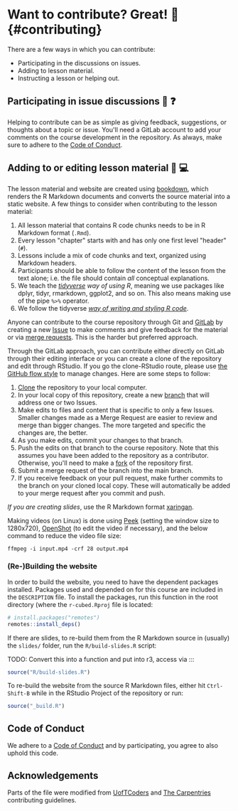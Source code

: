 # Want to contribute? Great! :tada: {#contributing}

There are a few ways in which you can contribute:

-   Participating in the discussions on issues.
-   Adding to lesson material.
-   Instructing a lesson or helping out.

## Participating in issue discussions :thought_balloon: :question:

Helping to contribute can be as simple as giving feedback, suggestions,
or thoughts about a topic or issue. You'll need a GitLab account to add
your comments on the course development in the repository. As always,
make sure to adhere to the [Code of Conduct](CODE_OF_CONDUCT.md).

## Adding to or editing lesson material :pencil: :computer:

The lesson material and website are created using
[bookdown](https://bookdown.org/yihui/bookdown/), which renders the R
Markdown documents and converts the source material into a static
website. A few things to consider when contributing to the lesson
material:

1.  All lesson material that contains R code chunks needs to be in R
    Markdown format (`.Rmd`).
2.  Every lesson "chapter" starts with and has only one first level
    "header" (`#`).
3.  Lessons include a mix of code chunks and text, organized using
    Markdown headers.
4.  Participants should be able to follow the content of the lesson from
    the text alone; i.e. the file should contain *all* conceptual
    explanations.
5.  We teach the [*tidyverse*](https://www.tidyverse.org/) *way of using
    R*, meaning we use packages like dplyr, tidyr, rmarkdown, ggplot2,
    and so on. This also means making use of the pipe `%>%` operator.
6.  We follow the tidyverse [*way of writing and styling R
    code*](https://style.tidyverse.org/).

Anyone can contribute to the course repository through Git and
[GitLab](https://gitlab.com/) by creating a new
[Issue](TODO:%20Link%20to%20making%20new%20issues) to make comments and
give feedback for the material or via [merge
requests](https://docs.gitlab.com/ee/gitlab-basics/add-merge-request.html).
This is the harder but preferred approach.

Through the GitLab approach, you can contribute either directly on
GitLab through their editing interface or you can create a clone of the
repository and edit through RStudio. If you go the clone-RStudio route,
please use [the GitHub flow
style](https://guides.github.com/introduction/flow/) to manage changes.
Here are some steps to follow:

1.  [Clone](https://help.github.com/articles/cloning-a-repository/) the
    repository to your local computer.
2.  In your local copy of this repository, create a new
    [branch](https://help.github.com/articles/about-branches/) that will
    address one or two Issues.
3.  Make edits to files and content that is specific to only a few
    Issues. Smaller changes made as a Merge Request are easier to review
    and merge than bigger changes. The more targeted and specific the
    changes are, the better.
4.  As you make edits, commit your changes to that branch.
5.  Push the edits on that branch to the course repository. Note that
    this assumes you have been added to the repository as a contributor.
    Otherwise, you'll need to make a
    [fork](https://docs.gitlab.com/ee/user/project/repository/forking_workflow.html#creating-a-fork)
    of the repository first.
6.  Submit a merge request of the branch into the main branch.
7.  If you receive feedback on your pull request, make further commits
    to the branch on your cloned local copy. These will automatically be
    added to your merge request after you commit and push.

*If you are creating slides*, use the R Markdown format
[xaringan](https://github.com/yihui/xaringan).

Making videos (on Linux) is done using
[Peek](https://github.com/phw/peek) (setting the window size to
1280x720), [OpenShot](https://www.openshot.org/) (to edit the video if
necessary), and the below command to reduce the video file size:

    ffmpeg -i input.mp4 -crf 28 output.mp4

### (Re-)Building the website

In order to build the website, you need to have the dependent packages
installed. Packages used and depended on for this course are included in
the `DESCRIPTION` file. To install the packages, run this function in
the root directory (where the `r-cubed.Rproj` file is located:

``` r
# install.packages("remotes")
remotes::install_deps()
```

If there are slides, to re-build them from the R Markdown source in
(usually) the `slides/` folder, run the `R/build-slides.R` script:

TODO: Convert this into a function and put into r3, access via :::

``` r
source("R/build-slides.R")
```

To re-build the website from the source R Markdown files, either hit
`Ctrl-Shift-B` while in the RStudio Project of the repository or run:

``` r
source("_build.R")
```

## Code of Conduct

We adhere to a [Code of Conduct](CODE_OF_CONDUCT.md) and by
participating, you agree to also uphold this code.

## Acknowledgements

Parts of the file were modified from
[UofTCoders](https://github.com/UofTCoders/studyGroup/blob/gh-pages/CONTRIBUTING.md)
and [The
Carpentries](https://docs.carpentries.org/topic_folders/hosts_instructors/hosts_instructors_checklist.html#instructor-checklist)
contributing guidelines.

